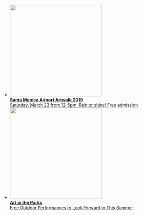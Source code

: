 <ul>
  <li>
    <a href="/airport-artwalk/">
      <img src="/uploads/art-walk.jpg" height="300" alt="" /><br />
      <strong>Santa Monica Airport Artwalk 2019</strong><br />
      Saturday, March 23 from 12-5pm. Rain or shine! Free admission
    </a>
  </li>
  <li>
    <a href="/art-in-the-parks/">
      <img src="/uploads/The Wonder Room 2015 - 2 William Short.jpg" height="300" alt="" /><br />
      <strong>Art in the Parks</strong><br />
      Free Outdoor Performances to Look Forward to This Summer
    </a>
  </li>
</ul>

